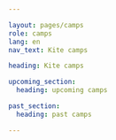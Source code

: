 ```yaml
---

layout: pages/camps
role: camps
lang: en
nav_text: Kite camps

heading: Kite camps

upcoming_section:
  heading: upcoming camps

past_section:
  heading: past camps

---
```

